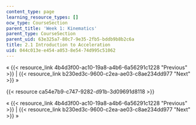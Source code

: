 ```yaml
---
content_type: page
learning_resource_types: []
ocw_type: CourseSection
parent_title: 'Week 1: Kinematics'
parent_type: CourseSection
parent_uid: 63e325a7-80c7-9e35-2fb5-bddb9b8b2c6a
title: 2.1 Introduction to Acceleration
uid: 044c013e-e454-a053-8e54-74d995c51062
---
```


« {{< resource_link 4b4d3f00-ac10-19a8-a4b6-6a56291c1228 "Previous" >}} | {{< resource_link b230ed3c-9600-c2ea-ae03-c8ae234dd977 "Next" >}} »

{{< resource ca54e7b9-c747-9282-d91b-3d09691d8118 >}}

« {{< resource_link 4b4d3f00-ac10-19a8-a4b6-6a56291c1228 "Previous" >}} | {{< resource_link b230ed3c-9600-c2ea-ae03-c8ae234dd977 "Next" >}} »